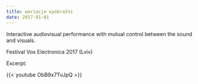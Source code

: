 ```yaml
---
title: wariacje wyobraźni
date: 2017-01-01
---
```


Interactive audiovisual performance with mutual control between the sound and visuals.

Festival Vox Electronica 2017 (Lviv)

Excerpt:

{{< youtube ObB9x7TvJpQ >}}